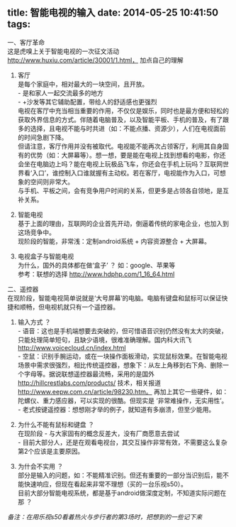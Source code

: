 title: 智能电视的输入
date: 2014-05-25 10:41:50
tags:
---

一、客厅革命  
这是虎嗅上关于智能电视的一次征文活动 http://www.huxiu.com/article/30001/1.html， 加点自己的理解  

1. 客厅  
是每个家庭中，相对最大的一块空间，且开放。  
\- 是和家人一起交流最多的地方  
\- +沙发等其它辅助配置，带给人的舒适感也更强烈  
电视在客厅中充当相当重要的作用，不仅仅是娱乐，同时也是最方便和轻松的获取外界信息的方式。伴随着电脑普及，以及智能平板、手机的普及，有了跟多的选择，且电视不能与时共进（如：不能点播、资源少），人们在电视面前的时间急剧下降。  
但请注意，客厅作用并没有被取代。电视能不能再次占领客厅，利用其自身固有的优势（如：大屏幕等）。想一想，要是能在电视上找到想看的电影，你还会坐在电脑边上吗？能在电视上玩极品飞车，你还会在手机上玩吗？互联网世界看‘入口’，谁控制入口谁就握有主动权。若在客厅，电视能作为入口，可想象的空间则非常大。  
与手机、平板之间，会有竞争用户时间的关系，但更多是占领各自领地，是互补关系。

2. 智能电视  
基于上面的理由，互联网的企业首先开动，倒逼着传统的家电企业，也加入到这场竞争中。  
现阶段的智能，非常浅：定制android系统 + 内容资源整合 + 大屏幕。  

3. 电视盒子与智能电视  
为什么，国外的具体都在做‘盒子’ ？ 如：google、苹果等  
参考：联想的选择 http://www.hdphp.com/1_16_64.html

二、遥控器  
在现阶段，智能电视简单说就是‘大号屏幕’的电脑。电脑有键盘和鼠标可以保证快捷和顺畅，但电视机就只有一个遥控器。

1. 输入方式 ？  
\- 语音：这也是手机端想要去突破的，但可惜语音识别仍然没有太大的突破，只能处理简单短句，且缺少语境，很难准确理解。国内科大讯飞 http://www.voicecloud.cn/index.html  
\- 空鼠：识别手腕运动，或在一块操作面板滑动，实现鼠标效果。在智能电视场景中需求很强烈，相比传统遥控器，想象下：从左上角移到右下角、删除一个字母等。据说联想遥控器最流畅，采用的是国外 http://hillcrestlabs.com/products/ 技术，相关报道 http://www.eepw.com.cn/article/98230.htm。 再加上其它一些硬件，如：陀螺仪、重力感应器，可以实现的很酷。但现实是 ‘非常难操作，无实用性’。  
\- 老式按键遥控器：想想刚才举的例子，就知道有多崩溃，但至少能用。  

2. 为什么不能有鼠标和键盘 ？  
在现阶段
\- 与大家固有的概念反差大，没有厂商愿意去尝试  
\- 目前大部分人，还是在观看电视台，其交互操作非常有效，不需要这么复杂  
第2个应该是主要原因。

3. 为什会不实用 ？  
部分是输入的问题，如：不能精准识别。但还有重要的一部分当识别后，能不能快速响应，但现在看起来非常不理想（买的一台乐视s50）。  
目前大部分智能电视系统，都是基于android做深度定制，不知道实际问题在那 ？

*备注：在用乐视s50看着热火与步行者的第3场时，把想到的一些记下来*